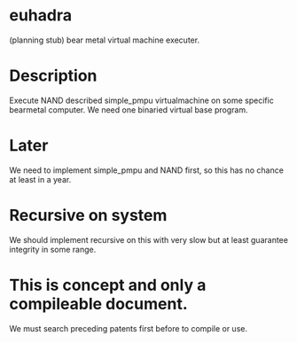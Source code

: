 # euhadra
(planning stub) bear metal virtual machine executer.

# Description
Execute NAND described simple_pmpu virtualmachine on some specific bearmetal computer.
We need one binaried virtual base program.

# Later
We need to implement simple_pmpu and NAND first, so this has no chance at least in a year.

# Recursive on system
We should implement recursive on this with very slow but at least guarantee integrity in some range.

# This is concept and only a compileable document.
We must search preceding patents first before to compile or use.
